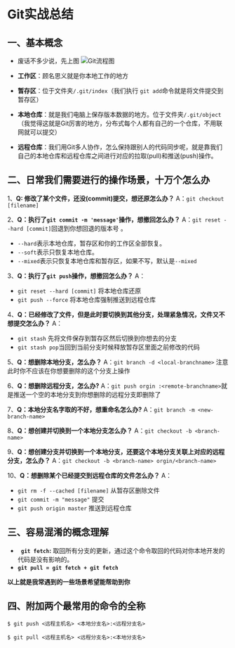 # Git实战总结
## 一、基本概念
- 废话不多少说，先上图
![Git流程图][1]

- **工作区**：顾名思义就是你本地工作的地方
- **暂存区**：位于文件夹`/.git/index`（我们执行 `git add`命令就是将文件提交到暂存区）
- **本地仓库**：就是我们电脑上保存版本数据的地方。位于文件夹`/.git/object`（我觉得这就是Git厉害的地方，分布式每个人都有自己的一个仓库，不用联网就可以提交）
- **远程仓库**：我们用Git多人协作，怎么保持跟别人的代码同步呢，就是靠我们自己的本地仓库和远程仓库之间进行对应的拉取(pull)和推送(push)操作。

## 二、日常我们需要进行的操作场景，十万个怎么办
1、**Q:  修改了某个文件，还没(commit)提交，想还原怎么办？**
 A：`git checkout [filename]` 

2、**Q：执行了`git commit -m 'message'`操作，想撤回怎么办？**
A：`git reset --hard [commit]`回退到你想回退的版本号 。
- `--hard`表示本地仓库，暂存区和你的工作区全部恢复。
- `--soft`表示只恢复本地仓库。
- `--mixed`表示只恢复本地仓库和暂存区，如果不写，默认是`--mixed`

3、**Q：执行了`git push`操作，想撤回怎么办？**
A：
- `git reset --hard [commit]` 将本地仓库还原
- `git push --force` 将本地仓库强制推送到远程仓库

4、**Q：已经修改了文件，但是此时要切换到其他分支，处理紧急情况，文件又不想提交怎么办？**
A：
- `git stash` 先将文件保存到暂存区然后切换到你想去的分支
- `git stash pop`当回到当前分支时候释放暂存区里面之前修改的代码

5、**Q：想删除本地分支，怎么办？**
A：`git branch -d <local-branchname>` 注意此时你不应该在你想要删除的这个分支上操作

6、**Q：想删除远程分支，怎么办?**
A：`git push orgin :<remote-branchname>`就是推送一个空的本地分支到你想删除的远程分支即删除了

7、**Q：本地分支名字取的不好，想重命名怎么办?**
A：`git branch -m <new-branch-name>`

8、**Q：想创建并切换到一个本地分支怎么办？**
A：`git checkout -b <branch-name>`

9、**Q：想创建分支并切换到一个本地分支，还要这个本地分支关联上对应的远程分支，怎么办？**
A：`git checkout -b <branch-name> orgin/<branch-name>`

10、**Q：想删除某个已经提交到远程仓库的文件怎么办？**
A：
- `git rm -f --cached [filename]` 从暂存区删除文件
- `git commit -m "message"` 提交
- `git push origin master` 推送到远程仓库
 
## 三、容易混淆的概念理解
- **` git fetch`:** 取回所有分支的更新，通过这个命令取回的代码对你本地开发的代码是没有影响的。
- **` git pull = git fetch + git fetch `** 

**以上就是我常遇到的一些场景希望能帮助到你**

##  四、附加两个最常用的命令的全称
```
$ git push <远程主机名> <本地分支名>:<远程分支名>

$ git pull <远程主机名> <远程分支名>:<本地分支名>
````


















[1]:http://www.ruanyifeng.com/blogimg/asset/2014/bg2014061202.jpg
